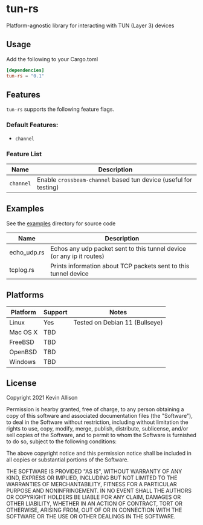 # tun-rs

Platform-agnostic library for interacting with TUN (Layer 3) devices

## Usage
Add the following to your Cargo.toml

```toml
[dependencies]
tun-rs = "0.1"
```

## Features

`tun-rs` supports the following feature flags.

### Default Features:
* `channel`

### Feature List
| Name      | Description                                                      |
| --------- | ---------------------------------------------------------------- |
| `channel` | Enable `crossbeam-channel` based tun device (useful for testing) |

## Examples

See the [examples](examples/) directory for source code

| Name         | Description                                                           |
| ------------ | --------------------------------------------------------------------- |
| echo\_udp.rs | Echos any udp packet sent to this tunnel device (or any ip it routes) |
| tcplog.rs    | Prints information about TCP packets sent to this tunnel device       |

## Platforms

| Platform     | Support | Notes                           |
| ------------ | ------- | ------------------------------- |
| Linux        | Yes     | Tested on Debian 11 (Bullseye)  |
| Mac OS X     | TBD     |                                 |
| FreeBSD      | TBD     |                                 |
| OpenBSD      | TBD     |                                 |
| Windows      | TBD     |                                 |

## License

Copyright 2021 Kevin Allison

Permission is hearby granted, free of charge, to any person obtaining a copy of this software and associated documentation files (the "Software"), to deal in the Software without restriction, including without limitation the rights to use, copy, modify, merge, publish, distribute, sublicense, and/or sell copies of the Software, and to permit to whom the Software is furnished to do so, subject to the following conditions:

The above copyright notice and this permission notice shall be included in all copies or substantial portions of the Software.

THE SOFTWARE IS PROVIDED "AS IS", WITHOUT WARRANTY OF ANY KIND, EXPRESS OR IMPLIED, INCLUDING BUT NOT LIMITED TO THE WARRANTIES OF MERCHANTABILITY, FITNESS FOR A PARTICULAR PURPOSE AND NONINFRINGEMENT. IN NO EVENT SHALL THE AUTHORS OR COPYRIGHT HOLDERS BE LIABLE FOR ANY CLAIM, DAMAGES OR OTHER LIABILITY, WHETHER IN AN ACTION OF CONTRACT, TORT OR OTHERWISE, ARISING FROM, OUT OF OR IN CONNECTION WITH THE SOFTWARE OR THE USE OR OTHER DEALINGS IN THE SOFTWARE.
